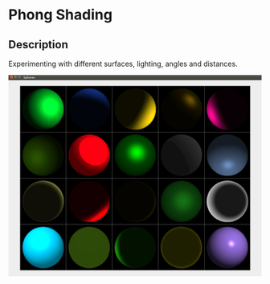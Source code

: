 # Phong Shading

## Description
Experimenting with different surfaces, lighting, angles and distances.

![phong-shading](https://github.com/loxosceles/Phong_Shading/blob/master/img/phong_shading.png)
